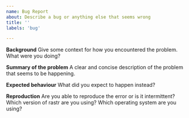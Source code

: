 ```yaml
---
name: Bug Report
about: Describe a bug or anything else that seems wrong
title: ''
labels: 'bug'

---
```


**Background**
Give some context for how you encountered the problem. What were you doing?

**Summary of the problem**
A clear and concise description of the problem that seems to be happening.

**Expected behaviour**
What did you expect to happen instead?

**Reproduction**
Are you able to reproduce the error or is it intermittent? Which version of rastr
are you using? Which operating system are you using?
